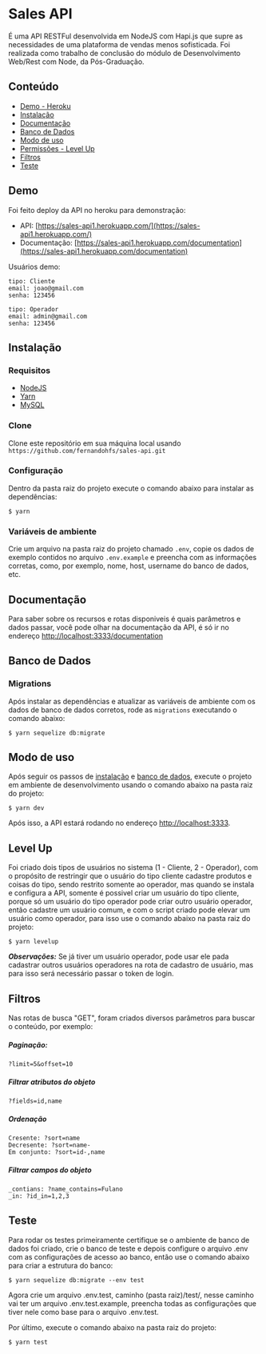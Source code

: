 # Sales API

É uma API RESTFul desenvolvida em NodeJS com Hapi.js que supre as necessidades de uma plataforma de vendas menos sofisticada.
Foi realizada como trabalho de conclusão do módulo de Desenvolvimento Web/Rest com Node, da Pós-Graduação.

## Conteúdo

- [Demo - Heroku](#demo)
- [Instalação](#instalação)
- [Documentação](#documentação)
- [Banco de Dados](#banco-de-dados)
- [Modo de uso](#modo-de-uso)
- [Permissões - Level Up](#level-up)
- [Filtros](#filtros)
- [Teste](#teste)

## Demo

Foi feito deploy da API no heroku para demonstração:

- API: [https://sales-api1.herokuapp.com/](https://sales-api1.herokuapp.com/)
- Documentação: [https://sales-api1.herokuapp.com/documentation](https://sales-api1.herokuapp.com/documentation)

Usuários demo:

```
tipo: Cliente
email: joao@gmail.com 
senha: 123456
```
```
tipo: Operador
email: admin@gmail.com 
senha: 123456
```


## Instalação

### Requisitos

- [NodeJS](https://nodejs.org/pt-br/)
- [Yarn](https://yarnpkg.com/pt-BR/)
- [MySQL](https://www.mysql.com/downloads/)

### Clone

Clone este repositório em sua máquina local usando `https://github.com/fernandohfs/sales-api.git`

### Configuração

Dentro da pasta raiz do projeto execute o comando abaixo para instalar as dependências:

```
$ yarn
```

### Variáveis de ambiente

Crie um arquivo na pasta raiz do projeto chamado `.env`, copie os dados de exemplo contidos no arquivo `.env.example` e preencha com as informações corretas, como, por exemplo, nome, host, username do banco de dados, etc.

## Documentação 

Para saber sobre os recursos e rotas disponiveis é quais parâmetros e dados passar, você pode olhar na documentação da API, é só ir no endereço [http://localhost:3333/documentation](http://localhost:3333/documentation)

## Banco de Dados

### Migrations

Após instalar as dependências e atualizar as variáveis de ambiente com os dados de banco de dados corretos, rode as `migrations` executando o comando abaixo:

```
$ yarn sequelize db:migrate
```

## Modo de uso

Após seguir os passos de [instalação](#instalação) e [banco de dados](#banco-de-dados), execute o projeto em ambiente de desenvolvimento usando o comando abaixo na pasta raiz do projeto:

```
$ yarn dev
```

Após isso, a API estará rodando no endereço [http://localhost:3333](http://localhost:3333).


## Level Up

Foi criado dois tipos de usuários no sistema (1 - Cliente, 2 - Operador), com o propósito de restringir que o usuário do tipo cliente cadastre produtos e coisas do tipo, sendo restrito somente ao operador, mas quando se instala e configura a API, somente é possivel criar um usuário do tipo cliente, porque só um usuário do tipo operador pode criar outro usuário operador, então cadastre um usuário comum, e com o script criado pode elevar um usuário como operador, para isso use o comando abaixo na pasta raiz do projeto: 

```
$ yarn levelup
```

***Observações:*** Se já tiver um usuário operador, pode usar ele pada cadastrar outros usuários operadores na rota de cadastro de usuário, mas para isso será necessário passar o token de login.


## Filtros

Nas rotas de busca "GET", foram criados diversos parâmetros para buscar o conteúdo, por exemplo:

##### Paginação:

```
?limit=5&offset=10
```

##### Filtrar atributos do objeto
```
?fields=id,name
```

##### Ordenação

```
Cresente: ?sort=name
Decresente: ?sort=name-
Em conjunto: ?sort=id-,name
```

##### Filtrar campos do objeto

```
_contians: ?name_contains=Fulano 
_in: ?id_in=1,2,3
```

## Teste

Para rodar os testes primeiramente certifique se o ambiente de banco de dados foi criado, crie o banco de teste e depois configure o arquivo .env com as configurações de acesso ao banco, então use o comando abaixo para criar a estrutura do banco:  

```
$ yarn sequelize db:migrate --env test
```

Agora crie um arquivo .env.test, caminho (pasta raiz)/test/, nesse caminho vai ter um arquivo .env.test.example, preencha todas as configurações que tiver nele como base para o arquivo .env.test.

Por último, execute o comando abaixo na pasta raiz do projeto: 

```
$ yarn test
```